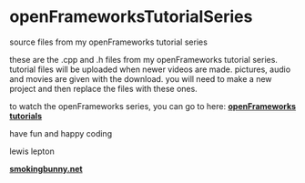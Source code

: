 # openFrameworksTutorialSeries
source files from my openFrameworks tutorial series

these are the .cpp and .h files from my openFrameworks tutorial series.
tutorial files will be uploaded when newer videos are made.
pictures, audio and movies are given with the download. you will need to make a new project and then replace the files with these ones.

to watch the openFrameworks series, you can go to here: [**openFrameworks tutorials**](https://www.youtube.com/c/lewislepton)

have fun and happy coding

lewis lepton

[**smokingbunny.net**](http://smokingbunny.net)